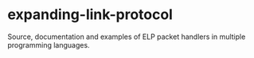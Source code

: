 # expanding-link-protocol
Source, documentation and examples of ELP packet handlers in multiple programming languages.
